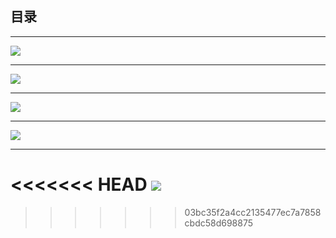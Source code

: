 ## 目录
***
![](https://pictures.darkmoon.top/imgs/202310172042207.png)
***
![](https://pictures.darkmoon.top/imgs/202310172104728.jpg)
***
![](https://pictures.darkmoon.top/imgs/202310172106441.png)
***
![](https://pictures.darkmoon.top/imgs/202310172113953.png)
***
<<<<<<< HEAD
![](https://pictures.darkmoon.top/imgs/202310172205867.png)
=======
>>>>>>> 03bc35f2a4cc2135477ec7a7858cbdc58d698875
